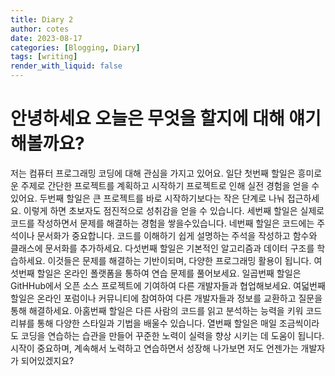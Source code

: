 ```yaml
---
title: Diary 2
author: cotes
date: 2023-08-17
categories: [Blogging, Diary]
tags: [writing]
render_with_liquid: false
---
```


# 안녕하세요 오늘은 무엇을 할지에 대해 얘기해볼까요?

저는 컴퓨터 프로그래밍 코딩에 대해 관심을 가지고 있어요. 일단 첫번째 할일은 흥미로운 주제로 간단한 프로젝트를 계획하고 시작하기
프로젝트로 인해 실전 경험을 얻을 수 있어요. 두번째 할일은 큰 프로젝트를 바로 시작하기보다는 작은 단계로 나눠 접근하세요.
이렇게 하면 초보자도 점진적으로 성취감을 얻을 수 있습니다. 세번째 할일은 실제로 코드를 작성하면서 문제를 해결하는 경험을 쌓을수있습니다.
네번째 할일은 코드에는 주석이나 문서화가 중요합니다. 코드를 이해하기 쉽게 설명하는 주석을 작성하고 함수와 클래스에 문서화를 추가하세요.
다섯번째 할일은 기본적인 알고리즘과 데이터 구조를 학습하세요. 이것들은 문제를 해결하는 기반이되며, 다양한 프로그래밍 활용이 됩니다.
여섯번째 할일은 온라인 폴랫폼을 통하여 연습 문제를 풀어보세요. 일곱번째 할일은 GitHHub에서 오픈 소스 프로젝트에 기여하여 다른 개발자들과 협업해보세요.
여덟번째 할일은 온라인 포럼이나 커뮤니티에 참여하여 다른 개발자들과 정보를 교환하고 질문을 통해 해결하세요. 
아홈번째 할일은 다른 사람의 코드를 읽고 분석하는 능력을 키워 코드 리뷰를 통해 다양한 스타일과 기법을 배울수 있습니다.
열번째 할일은 매일 조금씩이라도 코딩을 연습하는 습관을 만들어 꾸준한 노력이 실력을 향상 시키는 데 도움이 됩니다.
시작이 중요하며, 계속해서 노력하고 연습하면서 성장해 나가보면 저도 언젠가는 개발자가 되어있겠지요?

